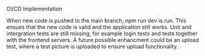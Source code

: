 CI/CD Implementation

When new code is pushed to the main branch, npm run dev is run. This ensues that the new code is valid and the application still works. 
Unit and intergration tests are still missing, for example login tests and tests together with the frontend servers. 
A future possible enhancment could be an upload test, where a test picture is uploaded to ensure upload functionality.
